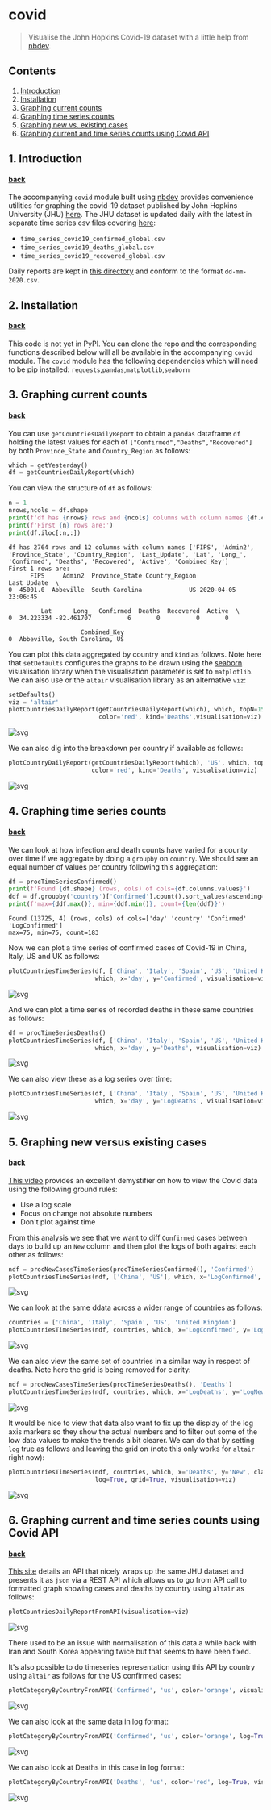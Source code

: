 # covid <a name="top-of-covid-notebook"></a>
> Visualise the John Hopkins Covid-19 dataset with a little help from [nbdev](http://nbdev.fast.ai/).


## Contents
1. [Introduction](#covid-intro)
2. [Installation](#covid-install)
3. [Graphing current counts](#covid-current)
4. [Graphing time series counts](#covid-timeseries)
5. [Graphing new vs. existing cases](#covid-newexisting)
5. [Graphing current and time series counts using Covid API](#covid-api)

## 1. Introduction <a name="covid-intro"></a>
#### [back](#top-of-covid-notebook)

The accompanying `covid` module built using [nbdev](http://nbdev.fast.ai/) provides convenience utilities for graphing the covid-19 dataset published by John Hopkins University (JHU) [here](https://github.com/CSSEGISandData/COVID-19).  The JHU dataset is updated daily with the latest in separate time series csv files covering [here](https://github.com/CSSEGISandData/COVID-19/tree/master/csse_covid_19_data/csse_covid_19_time_series):
* `time_series_covid19_confirmed_global.csv`
* `time_series_covid19_deaths_global.csv`
* `time_series_covid19_recovered_global.csv`

Daily reports are kept in [this directory](https://github.com/CSSEGISandData/COVID-19/blob/master/csse_covid_19_data/csse_covid_19_daily_reports) and conform to the format `dd-mm-2020.csv`.

## 2. Installation <a name="covid-install"></a>
#### [back](#top-of-covid-notebook)

This code is not yet in PyPI.  You can clone the repo and the corresponding functions described below will all be available in the accompanying `covid` module.  The `covid` module has the following dependencies which will need to be pip installed: `requests`,`pandas`,`matplotlib`,`seaborn`

## 3. Graphing current counts <a name="covid-current"></a>
#### [back](#top-of-covid-notebook)

You can use `getCountriesDailyReport` to obtain a `pandas` dataframe `df` holding the latest values for each of `["Confirmed","Deaths","Recovered"]` by both `Province_State` and `Country_Region` as follows:

```python
which = getYesterday()
df = getCountriesDailyReport(which)
```

You can view the structure of `df` as follows:

```python
n = 1
nrows,ncols = df.shape
print(f'df has {nrows} rows and {ncols} columns with column names {df.columns.to_list()}')
print(f'First {n} rows are:')
print(df.iloc[:n,:])
```

    df has 2764 rows and 12 columns with column names ['FIPS', 'Admin2', 'Province_State', 'Country_Region', 'Last_Update', 'Lat', 'Long_', 'Confirmed', 'Deaths', 'Recovered', 'Active', 'Combined_Key']
    First 1 rows are:
          FIPS     Admin2  Province_State Country_Region         Last_Update  \
    0  45001.0  Abbeville  South Carolina             US 2020-04-05 23:06:45   
    
             Lat      Long_  Confirmed  Deaths  Recovered  Active  \
    0  34.223334 -82.461707          6       0          0       0   
    
                        Combined_Key  
    0  Abbeville, South Carolina, US  


You can plot this data aggregated by country and `kind` as follows.  Note here that `setDefaults` configures the graphs to be drawn using the [seaborn](https://seaborn.pydata.org/introduction.html) visualisation library when the visualisation parameter is set to `matplotlib`.  We can also use or the `altair` visualisation library as an alternative `viz`:

```python
setDefaults()
viz = 'altair'
plotCountriesDailyReport(getCountriesDailyReport(which), which, topN=15, 
                         color='red', kind='Deaths',visualisation=viz)
```




![svg](docs/images/output_11_0.svg)



We can also dig into the breakdown per country if available as follows:

```python
plotCountryDailyReport(getCountriesDailyReport(which), 'US', which, topN=15, 
                       color='red', kind='Deaths', visualisation=viz)
```




![svg](docs/images/output_13_0.svg)



## 4. Graphing time series counts <a name="covid-timeseries"></a>
#### [back](#top-of-covid-notebook)

We can look at how infection and death counts have varied for a county over time if we aggregate by doing a `groupby` on `country`.  We should see an equal number of values per country following this aggregation:  

```python
df = procTimeSeriesConfirmed()
print(f'Found {df.shape} (rows, cols) of cols={df.columns.values}')
ddf = df.groupby('country')['Confirmed'].count().sort_values(ascending=True)
print(f'max={ddf.max()}, min={ddf.min()}, count={len(ddf)}')
```

    Found (13725, 4) (rows, cols) of cols=['day' 'country' 'Confirmed' 'LogConfirmed']
    max=75, min=75, count=183


Now we can plot a time series of confirmed cases of Covid-19 in China, Italy, US and UK as follows:

```python
plotCountriesTimeSeries(df, ['China', 'Italy', 'Spain', 'US', 'United Kingdom'], 
                        which, x='day', y='Confirmed', visualisation=viz)
```




![svg](docs/images/output_18_0.svg)



And we can plot a time series of recorded deaths in these same countries as follows:

```python
df = procTimeSeriesDeaths()
plotCountriesTimeSeries(df, ['China', 'Italy', 'Spain', 'US', 'United Kingdom'], 
                        which, x='day', y='Deaths', visualisation=viz)
```




![svg](docs/images/output_20_0.svg)



We can also view these as a log series over time:

```python
plotCountriesTimeSeries(df, ['China', 'Italy', 'Spain', 'US', 'United Kingdom'], 
                        which, x='day', y='LogDeaths', visualisation=viz)
```




![svg](docs/images/output_22_0.svg)



## 5. Graphing new versus existing cases<a name="covid-newexisting"></a>
#### [back](#top-of-covid-notebook)

[This video](https://youtu.be/54XLXg4fYsc) provides an excellent demystifier on how to view the Covid data using the following ground rules:
* Use a log scale
* Focus on change not absolute numbers
* Don't plot against time

From this analysis we see that we want to diff `Confirmed` cases between days to build up an `New` column and then plot the logs of both against each other as follows:

```python
ndf = procNewCasesTimeSeries(procTimeSeriesConfirmed(), 'Confirmed')
plotCountriesTimeSeries(ndf, ['China', 'US'], which, x='LogConfirmed', y='LogNew', visualisation=viz)
```




![svg](docs/images/output_25_0.svg)



We can look at the same ddata across a wider range of countries as follows:

```python
countries = ['China', 'Italy', 'Spain', 'US', 'United Kingdom']
plotCountriesTimeSeries(ndf, countries, which, x='LogConfirmed', y='LogNew', visualisation=viz)
```




![svg](docs/images/output_27_0.svg)



We can also view the same set of countries in a similar way in respect of deaths.  Note here the grid is being removed for clarity:

```python
ndf = procNewCasesTimeSeries(procTimeSeriesDeaths(), 'Deaths')
plotCountriesTimeSeries(ndf, countries, which, x='LogDeaths', y='LogNew', grid=False, visualisation=viz)
```




![svg](docs/images/output_29_0.svg)



It would be nice to view that data  also want to fix up the display of the log axis markers so they show the actual numbers and to filter out some of the low data values to make the trends a bit clearer.  We can do that by setting `log` true as follows and leaving the grid on (note this only works for `altair` right now):

```python
plotCountriesTimeSeries(ndf, countries, which, x='Deaths', y='New', clampx=100, clampy=5, 
                        log=True, grid=True, visualisation=viz)
```




![svg](docs/images/output_31_0.svg)



## 6. Graphing current and time series counts using Covid API <a name="covid-api"></a>
#### [back](#top-of-covid-notebook)

[This site](https://covid19api.com/) details an API that nicely wraps up the same JHU dataset and presents it as `json` via a REST API which allows us to go from API call to formatted graph showing cases and deaths by country using `altair` as follows:

```python
plotCountriesDailyReportFromAPI(visualisation=viz)
```




![svg](docs/images/output_34_0.svg)



There used to be an issue with normalisation of this data a while back with Iran and South Korea appearing twice but that seems to have been fixed.

It's also possible to do timeseries representation using this API by country using `altair` as follows for the US confirmed cases:

```python
plotCategoryByCountryFromAPI('Confirmed', 'us', color='orange', visualisation=viz)
```




![svg](docs/images/output_37_0.svg)



We can also look at the same data in log format:

```python
plotCategoryByCountryFromAPI('Confirmed', 'us', color='orange', log=True, visualisation=viz)
```




![svg](docs/images/output_39_0.svg)



We can also look at Deaths in this case in log format:

```python
plotCategoryByCountryFromAPI('Deaths', 'us', color='red', log=True, visualisation=viz)
```




![svg](docs/images/output_41_0.svg)


